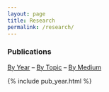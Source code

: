 ```yaml
---
layout: page
title: Research
permalink: /research/
---
```


### Publications

<a href="/pub_year/">By Year</a> &ndash; 
<a href="/pub_topic/">By Topic</a> &ndash; 
<a href="/pub_medium/">By Medium</a> 

{% include pub_year.html %}
